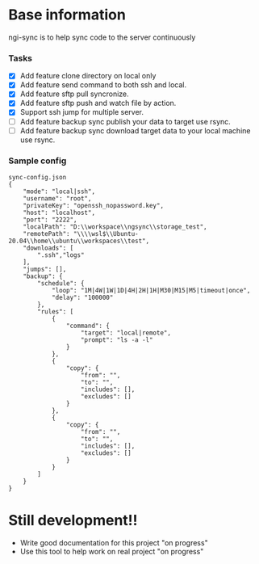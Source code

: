 # Base information
ngi-sync is to help sync code to the server continuously

### Tasks
- [x] Add feature clone directory on local only
- [x] Add feature send command to both ssh and local.
- [x] Add feature sftp pull syncronize.
- [x] Add feature sftp push and watch file by action.
- [x] Support ssh jump for multiple server.
- [ ] Add feature backup sync publish your data to target use rsync.
- [ ] Add feature backup sync download target data to your local machine use rsync.

### Sample config
```
sync-config.json
{
    "mode": "local|ssh",
    "username": "root",
    "privateKey": "openssh_nopassword.key",
    "host": "localhost",
    "port": "2222",
    "localPath": "D:\\workspace\\ngsync\\storage_test",
    "remotePath": "\\\\wsl$\\Ubuntu-20.04\\home\\ubuntu\\workspaces\\test",
    "downloads": [
        ".ssh","logs"
    ],
    "jumps": [],
    "backup": {
        "schedule": {
            "loop": "1M|4W|1W|1D|4H|2H|1H|M30|M15|M5|timeout|once",
            "delay": "100000"
        },
        "rules": [
            {
                "command": {
                    "target": "local|remote",
                    "prompt": "ls -a -l"
                }
            },
            {
                "copy": {
                    "from": "",
                    "to": "",
                    "includes": [],
                    "excludes": []
                }
            },
            {
                "copy": {
                    "from": "",
                    "to": "",
                    "includes": [],
                    "excludes": []
                }
            }
        ]
    }
}
```

# Still development!!
- Write good documentation for this project "on progress"
- Use this tool to help work on real project "on progress"
